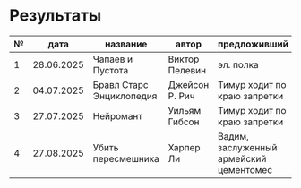 # Результаты

| № | дата       | название                  | автор              | предложивший                                |
|---|------------|---------------------------|--------------------|---------------------------------------------|
| 1 | 28.06.2025 | Чапаев и Пустота          | Виктор Пелевин     | эл. полка                                    |
| 2 | 04.07.2025 | Бравл Старс Энциклопедия  | Джейсон Р. Рич     | Тимур ходит по краю запретки                |
| 3 | 27.07.2025 | Нейромант                 | Уильям Гибсон      | Тимур ходит по краю запретки                |
| 4 | 27.08.2025 | Убить пересмешника        | Харпер Ли          | Вадим, заслуженный армейский цементомес     |
